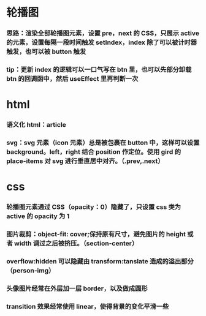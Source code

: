 # 轮播图

### 思路：渲染全部轮播图元素，设置 pre，next 的 CSS，只展示 active 的元素，设置每隔一段时间触发 setIndex，index 除了可以被计时器触发，也可以被 button 触发

### tip：更新 index 的逻辑可以一口气写在 btn 里，也可以先部分卸载 btn 的回调函中，然后 useEffect 里再判断一次

# html

### 语义化 html：article

### svg：svg 元素（icon 元素）总是被包裹在 button 中，这样可以设置 background。left，right 结合 position 作定位。使用 gird 的 place-items 对 svg 进行垂直居中对齐。（.prev,.next）

# css

### 轮播图元素通过 CSS（opacity：0）隐藏了，只设置 css 类为 active 的 opacity 为 1

### 图片裁剪：object-fit: cover;保持原有尺寸，避免图片的 height 或者 width 调过之后被挤压。（section-center）

### overflow:hidden 可以隐藏由 transform:tanslate 造成的溢出部分（person-img）

### 头像图片经常在外层加一层 border，以及做成圆形

### transition 效果经常使用 linear，使得背景的变化平滑一些
